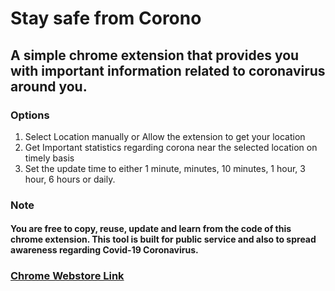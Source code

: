 # Stay safe from Corono

## A simple chrome extension that provides you with important information related to coronavirus around you.

### Options
1. Select Location manually or Allow the extension to get your location 
2. Get Important statistics regarding corona near the selected location on timely basis
3. Set the update time to either 1 minute, minutes, 10 minutes, 1 hour, 3 hour, 6 hours or daily.

### Note
#### You are free to copy, reuse, update and learn from the code of this chrome extension. This tool is built for public service and also to spread awareness regarding Covid-19 Coronavirus.

### [Chrome Webstore Link](https://chrome.google.com/webstore/detail/stay-safe-from-corona/nanplldfmpgkiogmopkfjcjcpjmaggld/related)